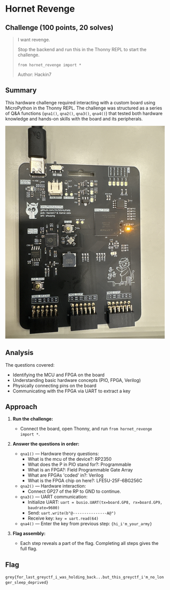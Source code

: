 # Hornet Revenge

## Challenge (100 points, 20 solves)

> I want revenge.
>
> Stop the backend and run this in the Thonny REPL to start the challenge.
>
> `from hornet_revenge import *`
>
> Author: Hackin7

## Summary

This hardware challenge required interacting with a custom board using MicroPython in the Thonny REPL. The challenge was structured as a series of Q&A functions (`qna1()`, `qna2()`, `qna3()`, `qna4()`) that tested both hardware knowledge and hands-on skills with the board and its peripherals.

![Board](../Board.jpeg)

## Analysis

The questions covered:

- Identifying the MCU and FPGA on the board
- Understanding basic hardware concepts (PIO, FPGA, Verilog)
- Physically connecting pins on the board
- Communicating with the FPGA via UART to extract a key

## Approach

1. **Run the challenge:**
   - Connect the board, open Thonny, and run `from hornet_revenge import *`.

2. **Answer the questions in order:**
   - `qna1()` — Hardware theory questions:
     - What is the mcu of the device?: RP2350
     - What does the P in PIO stand for?: Programmable
     - What is an FPGA?: Field Programmable Gate Array
     - What are FPGAs 'coded' in?: Verilog
     - What is the FPGA chip on here?: LFE5U-25F-6BG256C
   - `qna2()` — Hardware interaction:
     - Connect GP27 of the RP to GND to continue.
   - `qna3()` — UART communication:
     - Initialize UART: `uart = busio.UART(tx=board.GP8, rx=board.GP9, baudrate=9600)`
     - Send: `uart.write(b"@---------------A@")`
     - Receive key: `key = uart.read(64)`
   - `qna4()` — Enter the key from previous step: `{hi_i'm_your_army}`

3. **Flag assembly:**
   - Each step reveals a part of the flag. Completing all steps gives the full flag.

## Flag

`grey{for_last_greyctf_i_was_holding_back...but_this_greyctf_i'm_no_longer_sleep_deprived}`
